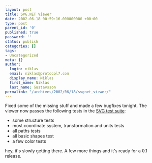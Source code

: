 ```yaml
---
layout: post
title: SVG.NET Viewer
date: 2002-06-18 00:59:16.000000000 +00:00
type: post
parent_id: '0'
published: true
password: ''
status: publish
categories: []
tags:
- Uncategorized
meta: {}
author:
  login: niklas
  email: niklas@protocol7.com
  display_name: Niklas
  first_name: Niklas
  last_name: Gustavsson
permalink: "/archives/2002/06/18/svgnet_viewer/"
---
```

Fixed some of the missing stuff and made a few bugfixes tonight. The viewer now passes the following tests in the [SVG test suite](http://www.w3.org/Graphics/SVG/Test/20011026/toc-ps.html):

- some structure tests
- most coordinate system, transformation and units tests
- all paths tests
- all basic shapes test
- a few color tests

hey, it's slowly getting there. A few more things and it's ready for a 0.1 release.

